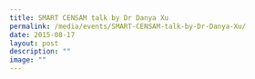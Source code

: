 ```yaml
---
title: SMART CENSAM talk by Dr Danya Xu
permalink: /media/events/SMART-CENSAM-talk-by-Dr-Danya-Xu/
date: 2015-08-17
layout: post
description: ""
image: ""
---
```

